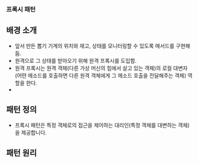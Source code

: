 ### 프록시 패턴

## 배경 소개
 - 앞서 만든 뽑기 기계의 위치와 재고, 상태를 모니터링할 수 있도록 매서드를 구현해둠.
 - 원격으로 그 상태를 받아오기 위해 원격 프록시를 도입함.
 - 원격 프록시는 원격 객체(다른 가상 머신의 힙에서 살고 있는 객체)의 로컬 대변자(어떤 메소드를 호출하면 다른 원격 객체에게 그 메소드 호출을 전달해주는 객체) 역할을 한다.
 - 


## 패턴 정의
 - 프록시 패턴은 특정 객체로의 접근을 제어하는 대리인(특정 객체를 대변하는 객체)을 제공합니다.
 
## 패턴 원리
